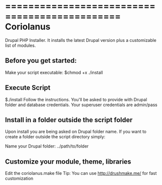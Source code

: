 
==============================================
Coriolanus
==============================================

Drupal PHP Installer. It installs the latest Drupal version plus a customizable list of modules.

Before you get started:
-----------------------------------------------
Make your script executable:
$chmod +x ./install


Execute Script
-----------------------------------------------
$./install
Follow the instructions. You'll be asked to provide with Drupal folder and database credentials.
Your superuser credentials are admin/pass


Install in a folder outside the script folder
-----------------------------------------------
Upon install you are being asked on Drupal folder name.
If you want to create a folder outside the script directory simply:

Name your Drupal folder: ../path/to/folder


Customize your module, theme, libraries
-----------------------------------------------
Edit the coriolanus.make file
Tip: You can use http://drushmake.me/ for fast customization
